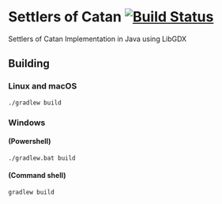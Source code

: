 # Settlers of Catan [![Build Status](https://travis-ci.com/keananf/SettlersOfCatan.svg?token=iWpNDxUwjxU9xS4Np7Kw&branch=master)](https://travis-ci.com/keananf/SettlersOfCatan)
Settlers of Catan Implementation in Java using LibGDX

## Building
### Linux and macOS
`./gradlew build`

### Windows
#### (Powershell)
`./gradlew.bat build`
#### (Command shell)
`gradlew build`
